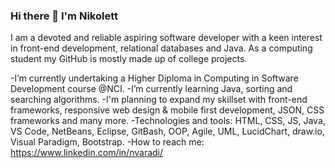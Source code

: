 ### Hi there 👋 I'm Nikolett 
I am a devoted and reliable aspiring software developer with a keen interest in front-end development, relational databases and Java.
As a computing student my GitHub is mostly made up of college projects.

-I’m currently undertaking a Higher Diploma in Computing in Software Development course @NCI.
-I’m currently learning Java, sorting and searching algorithms.
-I'm planning to expand my skillset with front-end frameworks, responsive web design & mobile first development, JSON, CSS frameworks and many more.
-Technologies and tools: HTML, CSS, JS, Java, VS Code, NetBeans, Eclipse, GitBash, OOP, Agile, UML, LucidChart, draw.io, Visual Paradigm, Bootstrap.
-How to reach me: https://www.linkedin.com/in/nvaradi/
<!--
**NikolettVar/NikolettVar** is a ✨ _special_ ✨ repository because its `README.md` (this file) appears on your GitHub profile.

Here are some ideas to get you started:

- 🔭 I’m currently undertaking a Higher Diploma in Computing in Software Development course @NCI.
- 🌱 I’m currently learning Java, sorting and searching algorithms.
- 🌱 I'm planning to expand my skillset with front-end frameworks, JSON, CSS frameworks and many more.
- 👯 I’m looking to collaborate on ...
- 🤔 I’m looking for help with ...
- 💬 Ask me about ...
- 📫 How to reach me: ...
- 😄 Pronouns: ...
- ⚡ Fun fact: ...
-->
